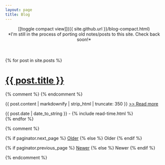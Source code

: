 ```yaml
---
layout: page
title: Blog
---
```


<div style="text-align: center" markdown="1">
[[toggle compact view]]({{ site.github.url }}/blog-compact.html)
</div>

<div style="text-align: center; margin-bottom: 50px;" markdown="1">
*I'm still in the process of porting old notes/posts to this site. Check back soon!*
</div>

{% for post in site.posts %}
<div class="posts">
  <h1>
    <a href="{{ site.github.url }}{{ post.url }}">{{ post.title }}</a>
  </h1>
  {% comment %}
  <!-- {% if post.image.teaser %}
    <a class="teaser" href="{{ site.github.url }}{{ post.url }}"><img src="{{ site.github.url }}/assets/img/{{ post.image.teaser }}"></a>
  {% endif %} -->
  {% endcomment %}
  <p class="posts-teaser-text">
    {{ post.content | markdownify | strip_html | truncate: 350 }} <a href="{{ site.github.url }}{{ post.url }}">>> Read more</a>
  </p>
  <span class="post-date">
    <i class="fa fa-calendar" aria-hidden="true"></i> {{ post.date | date_to_string }} -
    <i class="fa fa-clock-o" aria-hidden="true"></i>{% include read-time.html %}
  </span>
</div>
{% endfor %}

{% comment %}
<!-- Pagination links -->
<div class="pagination">
  {% if paginator.next_page %}
    <a class="pagination-button pagination-active" href="{{ site.github.url }}{{ paginator.next_page_path }}" class="next">Older</a>
  {% else %}
    <span class="pagination-button">Older</span>
  {% endif %}

  {% if paginator.previous_page %}
    <a class="pagination-button pagination-active" href="{{ site.baseurl }}{{ paginator.previous_page_path }}">Newer</a>
    {% else %}
      <span class="pagination-button">Newer</span>
  {% endif %}
</div>
{% endcomment %}
